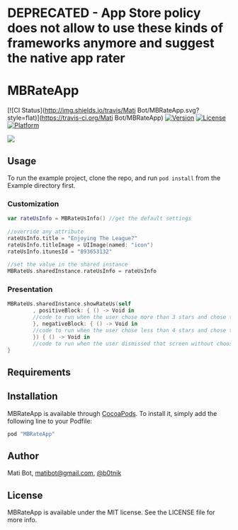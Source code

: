 # DEPRECATED - App Store policy does not allow to use these kinds of frameworks anymore and suggest the native app rater

# MBRateApp

[![CI Status](http://img.shields.io/travis/Mati Bot/MBRateApp.svg?style=flat)](https://travis-ci.org/Mati Bot/MBRateApp)
[![Version](https://img.shields.io/cocoapods/v/MBRateApp.svg?style=flat)](http://cocoapods.org/pods/MBRateApp)
[![License](https://img.shields.io/cocoapods/l/MBRateApp.svg?style=flat)](http://cocoapods.org/pods/MBRateApp)
[![Platform](https://img.shields.io/cocoapods/p/MBRateApp.svg?style=flat)](http://cocoapods.org/pods/MBRateApp)

![](https://raw.githubusercontent.com/MatiBot/MBRateApp/master/Screenshots/MBChatApp.gif)
## Usage

To run the example project, clone the repo, and run `pod install` from the Example directory first.

### Customization

```swift
var rateUsInfo = MBRateUsInfo() //get the default settings
        
//override any attribute
rateUsInfo.title = "Enjoying The League?"
rateUsInfo.titleImage = UIImage(named: "icon")
rateUsInfo.itunesId = "893653132"
        
//set the value in the shared instance
MBRateUs.sharedInstance.rateUsInfo = rateUsInfo
```

### Presentation

```swift
MBRateUs.sharedInstance.showRateUs(self
        , positiveBlock: { () -> Void in
        //code to run when the user chose more than 3 stars and chose to rate in the app store
        }, negativeBlock: { () -> Void in
        //code to run when the user chose less than 4 stars and chose to send feedback
        }) { () -> Void in
        //code to run when the user dismissed that screen without choosing anything
}
```

## Requirements

## Installation

MBRateApp is available through [CocoaPods](http://cocoapods.org). To install
it, simply add the following line to your Podfile:

```ruby
pod "MBRateApp"
```

## Author

Mati Bot, matibot@gmail.com, [@b0tnik](https://twitter.com/b0tnik)

## License

MBRateApp is available under the MIT license. See the LICENSE file for more info.
